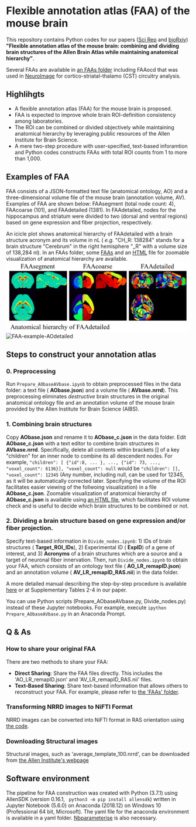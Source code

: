 # Flexible annotation atlas (FAA) of the mouse brain

This repository contains Python codes for our papers ([Sci Rep](https://www.nature.com/articles/s41598-021-85807-0) and [bioRxiv](https://doi.org/10.1101/2020.02.17.953547)) __"Flexible annotation atlas of the mouse brain: combining and dividing brain structures of the Allen Brain Atlas while maintaining anatomical hierarchy"__.

Several FAAs are available in [an FAAs folder](/FAAs/FAAdetailed/reconstruction-info/README.md) including FAAocd that was used in [NeuroImage](https://www.sciencedirect.com/science/article/pii/S1053811920308041) for cortico-striatal-thalamo (CST) circuitry analysis.

## Highlihgts
- A flexible annotation atlas (FAA) for the mouse brain is proposed.
- FAA is expected to improve whole brain ROI-definition consistency among laboratories.
- The ROI can be combined or divided objectively while maintaining anatomical hierarchy by leveraging public resources of the Allen Institute for Brain Science.
- A mere two-step procedure with user-specified, text-based inforamtion and Python codes constructs FAAs with total ROI counts from 1 to more than 1,000.

## Examples of FAA
FAA consists of a JSON-formatted text file (anatomical ontology, AO) and a three-dimensional volume file of the mouse brain (annotation volume, AV). Examples of FAA are shown below: FAAsegment (total node count: 4), FAAcoarse (101), and FAAdetailed (1381). In FAAdetailed, nodes for the hippocampus and striatum were divided to two (dorsal and ventral regions) based on gene expression and fiber projection, respectively.

An icicle plot shows anatomical hierarchy of FAAdetailed with a brain structure acronym and its volume in nL ( _e.g._ "CH_R: 138284" stands for a brain structure "Cerebrum" in the right hemisphere "_R" with a volume size of 138,284 nl). In an FAAs folder, some [FAAs](https://github.com/ntakata/flexible-annotation-atlas/blob/master/FAAs/FAAbase/AV_LR_remapID_RAS.nii) and an [HTML](https://github.com/ntakata/flexible-annotation-atlas/blob/master/FAAs/FAAbase/icicleplot_FAA.html) file for zoomable visualization of anatomical hierarchy are available.
![FAA-example-AVs](FAAs/FAA-AVs.png)
![FAA-example-AOdetailed](FAAs/FAA-AOdetailed.gif)

## Steps to construct your annotation atlas
### 0. Preprocessing
Run `Prepare_AObaseAVbase.ipynb` to obtain preprocessed files in the data folder: a text file ( __AObase.json__) and a volume file ( __AVbase.nrrd__). This preprocessing eliminates _destructive_ brain structures in the original anatomical ontology file and an annotation volume of the mouse brain provided by the Allen Institute for Brain Science (AIBS).

### 1. Combining brain structures
Copy __AObase.json__ and rename it to __AObase_c.json__ in the data folder. Edit __AObase_c.json__ with a text editor to combine brain structures in __AVbase.nrrd__. Specifically, delete all contents within brackets [] of a key "children" for an inner node to combine its all descendent nodes. For example, `"children": [ {"id":8, ... }, ..., {"id": 73, ..., "voxel_count": 6136}], "voxel_count": null` would be `"children": [], "voxel_count": 12345` (Any number, including null, can be used for 12345, as it will be automatically corrected later. Specifying the volume of the ROI facilitates easier viewing of the follwoing visualization) in a file __AObase_c.json__. Zoomable visualization of anatomical hierarchy of __AObase_c.json__ is available using [an HTML file](https://github.com/ntakata/flexible-annotation-atlas/blob/master/FAAs/icicleplots), which facilitates ROI volume check and is useful to decide which brain structures to be combined or not.

### 2. Dividing a brain structure based on gene expression and/or fiber projection.
Specify text-based information in `Divide_nodes.ipynb`: 1) IDs of brain structures ( __Target_ROI_IDs__), 2) Experimental ID ( __ExpID__) of a gene of interest, and 3) __Acronyms__ of a brain structures which are a source and a target of neuronal fiber innervation. Then, run `Divide_nodes.ipynb` to obtain your FAA, which consists of an ontology text file ( __AO_LR_remapID.json__) and an annotation volume ( __AV_LR_remapID_RAS.nii__) in the data folder.

A more detailed manual describing the step-by-step procedure is available [here](/Supplementary_Tables/table_allen_v5.2.pdf) or at Supplementary Tables 2-4 in our paper.

You can use Python scripts (Prepare_AObaseAVbase.py, Divide_nodes.py) instead of these Jupyter notebooks. For example, execute `ipython Prepare_AObaseAVbase.py` in an Anaconda Prompt.

## Q & As
### How to share your original FAA
There are two methods to share your FAA:
- **Direct Sharing**: Share the FAA files directly. This includes the 'AO_LR_remapID.json' and 'AV_LR_remapID_RAS.nii' files.
- **Text-Based Sharing**: Share text-based information that allows others to reconstruct your FAA. For example, please refer to [the 'FAAs' folder](/FAAs/FAAdetailed/reconstruction-info/README.md).

### Transforming NRRD images to NiFTI Format
NRRD images can be converted into NiFTI format in RAS orientation using [the code](https://github.com/ntakata/flexible-annotation-atlas/blob/master/notebooks/Transform_AllenImage_from_NRRD_to_NIfTI.ipynb).

### Downloading Structural images
Structural images, such as 'average_template_100.nrrd', can be downloaded from [the Allen Institute's webpage](https://download.alleninstitute.org/informatics-archive/current-release/mouse_ccf/average_template/)

## Software environment
The pipeline for FAA construction was created with Python (3.7.1) using AllenSDK (version 0.16.1, ``` python3 -m pip install allensdk```) written in Jupyter Notebook (5.6.0) on Anaconda (2018.12) on Windows 10 (Professional 64 bit, Microsoft). The yaml file for the anaconda environment is available in a yaml folder. [Nbparameterise](https://github.com/takluyver/nbparameterise) is also necessary.
